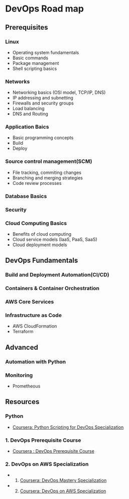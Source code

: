 # DevOps Road map

## Prerequisites
### Linux
* Operating system fundamentals
* Basic commands
* Package management
* Shell scripting basics
### Networks
* Networking basics (OSI model, TCP/IP, DNS)
* IP addressing and subnetting
* Firewalls and security groups
* Load balancing
* DNS and Routing
### Application Baics
* Basic programming concepts
* Build
* Deploy
### Source control management(SCM)
* File tracking, commiting changes
* Branching and merging strategies
* Code review processes
### Database Basics
### Security
### Cloud Computing Basics
* Benefits of cloud computing
* Cloud service models (IaaS, PaaS, SaaS)
* Cloud deployment models

## DevOps Fundamentals
### Build and Deployment Automation(CI/CD)
### Containers & Container Orchestration
### AWS Core Services
### Infrastructure as Code
* AWS CloudFormation
* Terraform

## Advanced
### Automation with Python
### Monitoring
* Prometheous




## Resources
### Python
* [Coursera: Python Scripting for DevOps Specialization](https://www.coursera.org/specializations/python-scripting-devops)
### 1. DevOps Prerequisite Course
* [Coursera : DevOps Prerequisite Course](https://www.coursera.org/learn/devops-prerequisite-course?specialization=devops-mastery)
### 2. DevOps on AWS Specialization
* 1. [Coursera: DevOps Mastery Specialization](https://www.coursera.org/specializations/devops-mastery)
* 2. [Coursera: DevOps on AWS Specialization](https://www.coursera.org/specializations/aws-devops)
